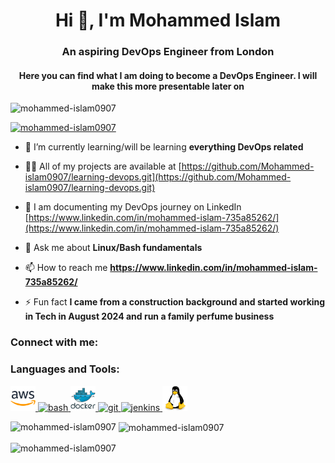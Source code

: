 <h1 align="center">Hi 👋, I'm Mohammed Islam</h1>
<h3 align="center">An aspiring DevOps Engineer from London</h3>
<h4 align="center">Here you can find what I am doing to become a DevOps Engineer. I will make this more presentable later on</h4>

<p align="left"> <img src="https://komarev.com/ghpvc/?username=mohammed-islam0907&label=Profile%20views&color=0e75b6&style=flat" alt="mohammed-islam0907" /> </p>

<p align="left"> <a href="https://github.com/ryo-ma/github-profile-trophy"><img src="https://github-profile-trophy.vercel.app/?username=mohammed-islam0907" alt="mohammed-islam0907" /></a> </p>

- 🌱 I’m currently learning/will be learning **everything DevOps related**

- 👨‍💻 All of my projects are available at [https://github.com/Mohammed-islam0907/learning-devops.git](https://github.com/Mohammed-islam0907/learning-devops.git)

- 📝 I am documenting my DevOps journey on LinkedIn [https://www.linkedin.com/in/mohammed-islam-735a85262/](https://www.linkedin.com/in/mohammed-islam-735a85262/)

- 💬 Ask me about **Linux/Bash fundamentals**

- 📫 How to reach me **https://www.linkedin.com/in/mohammed-islam-735a85262/**

- ⚡ Fun fact **I came from a construction background and started working in Tech in August 2024 and run a family perfume business**

<h3 align="left">Connect with me:</h3>
<p align="left">
</p>

<h3 align="left">Languages and Tools:</h3>
<p align="left"> <a href="https://aws.amazon.com" target="_blank" rel="noreferrer"> <img src="https://raw.githubusercontent.com/devicons/devicon/master/icons/amazonwebservices/amazonwebservices-original-wordmark.svg" alt="aws" width="40" height="40"/> </a> <a href="https://www.gnu.org/software/bash/" target="_blank" rel="noreferrer"> <img src="https://www.vectorlogo.zone/logos/gnu_bash/gnu_bash-icon.svg" alt="bash" width="40" height="40"/> </a> <a href="https://www.docker.com/" target="_blank" rel="noreferrer"> <img src="https://raw.githubusercontent.com/devicons/devicon/master/icons/docker/docker-original-wordmark.svg" alt="docker" width="40" height="40"/> </a> <a href="https://git-scm.com/" target="_blank" rel="noreferrer"> <img src="https://www.vectorlogo.zone/logos/git-scm/git-scm-icon.svg" alt="git" width="40" height="40"/> </a> <a href="https://www.jenkins.io" target="_blank" rel="noreferrer"> <img src="https://www.vectorlogo.zone/logos/jenkins/jenkins-icon.svg" alt="jenkins" width="40" height="40"/> </a> <a href="https://www.linux.org/" target="_blank" rel="noreferrer"> <img src="https://raw.githubusercontent.com/devicons/devicon/master/icons/linux/linux-original.svg" alt="linux" width="40" height="40"/> </a> </p>

<p><img align="left" src="https://github-readme-stats.vercel.app/api/top-langs?username=mohammed-islam0907&show_icons=true&locale=en&layout=compact" alt="mohammed-islam0907" /></p>

<p>&nbsp;<img align="center" src="https://github-readme-stats.vercel.app/api?username=mohammed-islam0907&show_icons=true&locale=en" alt="mohammed-islam0907" /></p>

<p><img align="center" src="https://github-readme-streak-stats.herokuapp.com/?user=mohammed-islam0907&" alt="mohammed-islam0907" /></p>
